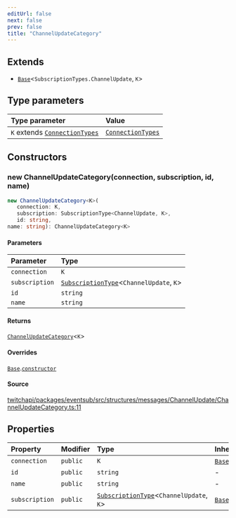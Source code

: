 ```yaml
---
editUrl: false
next: false
prev: false
title: "ChannelUpdateCategory"
---
```


## Extends

- [`Base`](/api/eventsub/classes/base/)\<`SubscriptionTypes.ChannelUpdate`, `K`\>

## Type parameters

| Type parameter | Value |
| :------ | :------ |
| `K` extends [`ConnectionTypes`](/api/eventsub/type-aliases/connectiontypes/) | [`ConnectionTypes`](/api/eventsub/type-aliases/connectiontypes/) |

## Constructors

### new ChannelUpdateCategory(connection, subscription, id, name)

```ts
new ChannelUpdateCategory<K>(
   connection: K, 
   subscription: SubscriptionType<ChannelUpdate, K>, 
   id: string, 
name: string): ChannelUpdateCategory<K>
```

#### Parameters

| Parameter | Type |
| :------ | :------ |
| `connection` | `K` |
| `subscription` | [`SubscriptionType`](/api/eventsub/type-aliases/subscriptiontype/)\<`ChannelUpdate`, `K`\> |
| `id` | `string` |
| `name` | `string` |

#### Returns

[`ChannelUpdateCategory`](/api/eventsub/classes/channelupdatecategory/)\<`K`\>

#### Overrides

[`Base`](/api/eventsub/classes/base/).[`constructor`](/api/eventsub/classes/base/#constructors)

#### Source

[twitchapi/packages/eventsub/src/structures/messages/ChannelUpdate/ChannelUpdateCategory.ts:11](https://github.com/pablornc/twitchapi//blob/8695acad106a836c1f0fc4c57a113f17adce41f0/packages/eventsub/src/structures/messages/ChannelUpdate/ChannelUpdateCategory.ts#L11)

## Properties

| Property | Modifier | Type | Inherited from |
| :------ | :------ | :------ | :------ |
| `connection` | `public` | `K` | [`Base`](/api/eventsub/classes/base/).`connection` |
| `id` | `public` | `string` | - |
| `name` | `public` | `string` | - |
| `subscription` | `public` | [`SubscriptionType`](/api/eventsub/type-aliases/subscriptiontype/)\<`ChannelUpdate`, `K`\> | [`Base`](/api/eventsub/classes/base/).`subscription` |
